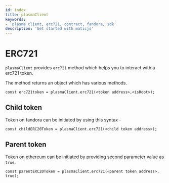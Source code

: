 ```yaml
---
id: index
title: plasmaClient
keywords: 
- 'plasma client, erc721, contract, fandora, sdk'
description: 'Get started with maticjs'
---
```


# ERC721

`plasmaClient` provides `erc721` method which helps you to interact with a erc721 token.

The method returns an object which has various methods.

```
const erc721token = plasmaClient.erc721(<token address>,<isRoot>);
```

## Child token

Token on fandora can be initiated by using this syntax -

```
const childERC20Token = plasmaClient.erc721(<child token address>);
```

## Parent token

Token on ethereum can be initiated by providing second parameter value as `true`.

```
const parentERC20Token = plasmaClient.erc721(<parent token address>, true);
```
